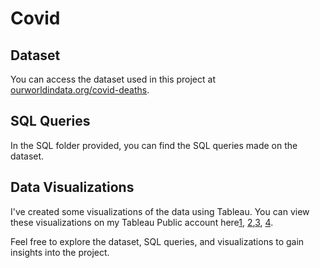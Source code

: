 # Covid

## Dataset

You can access the dataset used in this project at [ourworldindata.org/covid-deaths](https://ourworldindata.org/covid-deaths).

## SQL Queries

In the SQL folder provided, you can find the SQL queries made on the dataset.

## Data Visualizations

I've created some visualizations of the data using Tableau. You can view these visualizations on my Tableau Public account here[1](https://public.tableau.com/app/profile/blue.sprite/viz/CovidHealthMetricsComparisonDashboard/Dashboard4), [2](https://public.tableau.com/app/profile/blue.sprite/viz/CovidPreventiveMeasuresDashboard/Dashboard3),[3](https://public.tableau.com/app/profile/blue.sprite/viz/DemographicsAnalysisDashboard/Dashboard1), [4](https://public.tableau.com/app/profile/blue.sprite/viz/DashboardCOVID-19Overview/Dashboard1).

Feel free to explore the dataset, SQL queries, and visualizations to gain insights into the project.
